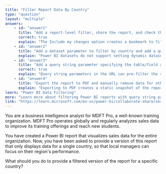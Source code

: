 ```yaml
---
title: "Filter Report Data By Country"
type: "question"
layout: "multiple"
answers:
    - id: "answer1"
      title: "Add a report-level filter, share the report, and check the Include my changes option"
      correct: true
      explain: "The Include my changes option creates a bookmark to filter the report data. The URL emailed when sharing includes this bookmark, preserving the filter."
    - id: "answer2"
      title: "Add a dataset parameter to filter by country and add a query string parameter specifying the dataset parameter and country"
      explain: "Power BI datasets do not support setting dynamic dataset parameters with query string parameters. You can only use the query string to refer to tables and fields directly"
    - id: "answer3"
      title: "Add a query string parameter specifying the table/field and country"
      correct: true
      explain: "Query string parameters in the URL can pre-filter the report. You can specify table and fields to restrict data by country name."
    - id: "answer4"
      title: "Export the report to PDF and manually remove data for other countries"
      explain: "Exporting to PDF creates a static snapshot of the report. This does not allow interactive filtering or sharing a dynamic, filterable report with others."
learn: "Power BI Data Filtering"
more: "Learn more about filtering Power BI reports with query string parameters"
link: "https://learn.microsoft.com/en-us/power-bi/collaborate-share/service-url-filters"
---
```

You are a business intelligence analyst for MDFT Pro, a well-known training organization. MDFT Pro operates globally and regularly analyzes sales data to improve its training offerings and reach new students.

You have created a Power BI report that visualizes sales data for the entire organization. Now, you have been asked to provide a version of this report that only displays data for a single country, so that local managers can focus on their region's performance.

What should you do to provide a filtered version of the report for a specific country?

